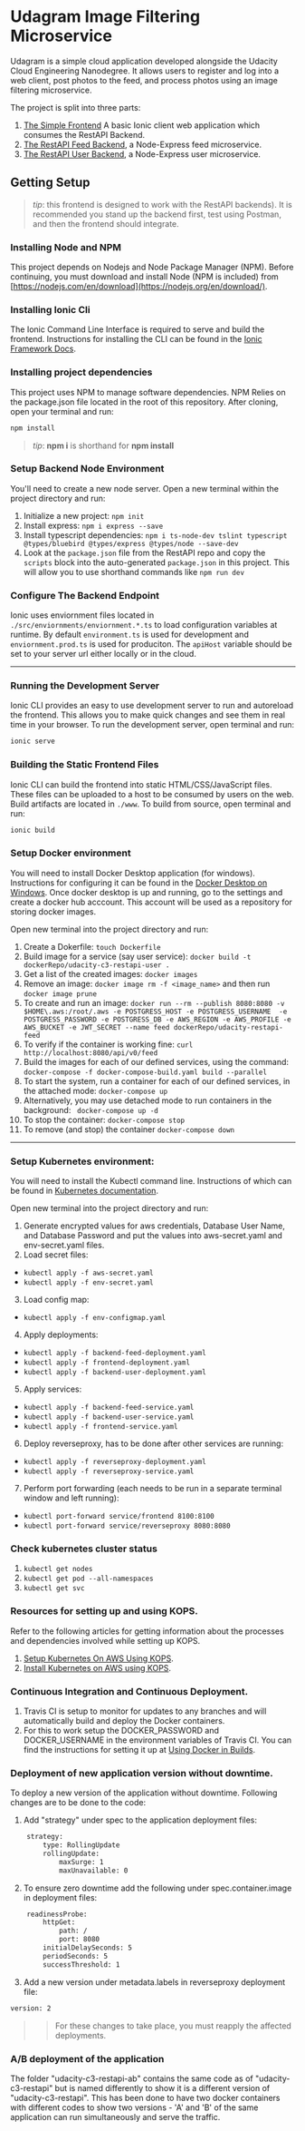 # Udagram Image Filtering Microservice

Udagram is a simple cloud application developed alongside the Udacity Cloud Engineering Nanodegree. It allows users to register and log into a web client, post photos to the feed, and process photos using an image filtering microservice.

The project is split into three parts:
1. [The Simple Frontend](/udacity-c3-frontend)
A basic Ionic client web application which consumes the RestAPI Backend. 
2. [The RestAPI Feed Backend](/udacity-c3-restapi-feed), a Node-Express feed microservice.
3. [The RestAPI User Backend](/udacity-c3-restapi-user), a Node-Express user microservice.

## Getting Setup

> _tip_: this frontend is designed to work with the RestAPI backends). It is recommended you stand up the backend first, test using Postman, and then the frontend should integrate.

### Installing Node and NPM
This project depends on Nodejs and Node Package Manager (NPM). Before continuing, you must download and install Node (NPM is included) from [https://nodejs.com/en/download](https://nodejs.org/en/download/).

### Installing Ionic Cli
The Ionic Command Line Interface is required to serve and build the frontend. Instructions for installing the CLI can be found in the [Ionic Framework Docs](https://ionicframework.com/docs/installation/cli).

### Installing project dependencies

This project uses NPM to manage software dependencies. NPM Relies on the package.json file located in the root of this repository. After cloning, open your terminal and run:
```bash
npm install
```
>_tip_: **npm i** is shorthand for **npm install**

### Setup Backend Node Environment
You'll need to create a new node server. Open a new terminal within the project directory and run:
1. Initialize a new project: `npm init`
2. Install express: `npm i express --save`
3. Install typescript dependencies: `npm i ts-node-dev tslint typescript  @types/bluebird @types/express @types/node --save-dev`
4. Look at the `package.json` file from the RestAPI repo and copy the `scripts` block into the auto-generated `package.json` in this project. This will allow you to use shorthand commands like `npm run dev`


### Configure The Backend Endpoint
Ionic uses enviornment files located in `./src/enviornments/enviornment.*.ts` to load configuration variables at runtime. By default `environment.ts` is used for development and `enviornment.prod.ts` is used for produciton. The `apiHost` variable should be set to your server url either locally or in the cloud.

***
### Running the Development Server
Ionic CLI provides an easy to use development server to run and autoreload the frontend. This allows you to make quick changes and see them in real time in your browser. To run the development server, open terminal and run:

```bash
ionic serve
```

### Building the Static Frontend Files
Ionic CLI can build the frontend into static HTML/CSS/JavaScript files. These files can be uploaded to a host to be consumed by users on the web. Build artifacts are located in `./www`. To build from source, open terminal and run:
```bash
ionic build
```


### Setup Docker environment
You will need to install Docker Desktop application (for windows). Instructions for configuring it can be found in the [Docker Desktop on Windows](https://docs.docker.com/docker-for-windows/install/).
Once docker desktop is up and running, go to the settings and create a docker hub acccount. This account will be used as a repository for storing docker images.

Open new terminal into the project directory and run:
1. Create a Dokerfile: `touch Dockerfile`
2. Build image for a service (say user service): `docker build -t dockerRepo/udacity-c3-restapi-user .`
3. Get a list of the created images: `docker images`
4. Remove an image: `docker image rm -f <image_name>` and then run `docker image prune`
5. To create and run an image: `docker run --rm --publish 8080:8080 -v $HOME\.aws:/root/.aws -e POSTGRESS_HOST -e POSTGRESS_USERNAME  -e POSTGRESS_PASSWORD -e POSTGRESS_DB -e AWS_REGION -e AWS_PROFILE -e AWS_BUCKET -e JWT_SECRET --name feed dockerRepo/udacity-restapi-feed`
6. To verify if the container is working fine:  `curl http://localhost:8080/api/v0/feed`
7. Build the images for each of our defined services, using the command: `docker-compose -f docker-compose-build.yaml build --parallel`
8. To start the system, run a container for each of our defined services, in the attached mode: `docker-compose up`
9. Alternatively, you may use detached mode to run containers in the background: ` docker-compose up -d`
10. To stop the container: `docker-compose stop`
11. To remove (and stop) the container `docker-compose down`
***

### Setup Kubernetes environment:

You will need to install the Kubectl command line. Instructions of which can be found in [Kubernetes documentation](https://kubernetes.io/docs/tasks/tools/install-kubectl/).

Open new terminal into the project directory and run:
1. Generate encrypted values for aws credentials, Database User Name, and Database Password and put the values into aws-secret.yaml and env-secret.yaml files.
2. Load secret files:
- `kubectl apply -f aws-secret.yaml`
- `kubectl apply -f env-secret.yaml`
3. Load config map: 
- `kubectl apply -f env-configmap.yaml`
4. Apply deployments:
- `kubectl apply -f backend-feed-deployment.yaml`
- `kubectl apply -f frontend-deployment.yaml`
- `kubectl apply -f backend-user-deployment.yaml`
5. Apply services:
- `kubectl apply -f backend-feed-service.yaml`
- `kubectl apply -f backend-user-service.yaml`
- `kubectl apply -f frontend-service.yaml`
6. Deploy reverseproxy, has to be done after other services are running:
- `kubectl apply -f reverseproxy-deployment.yaml`
- `kubectl apply -f reverseproxy-service.yaml`
7. Perform port forwarding (each needs to be run in a separate terminal window and left running):
- `kubectl port-forward service/frontend 8100:8100`
- `kubectl port-forward service/reverseproxy 8080:8080`

### Check kubernetes cluster status

1. `kubectl get nodes`
2. `kubectl get pod --all-namespaces`
3. `kubectl get svc`



### Resources for setting up and using KOPS.

Refer to the following articles for getting information about the processes and dependencies involved while setting up KOPS.

1. [Setup Kubernetes On AWS Using KOPS](https://medium.com/cloud-academy-inc/setup-kubernetes-on-aws-using-kops-877f02d12fc1).
2. [Install Kubernetes on AWS using KOPS](https://www.studytrails.com/devops/kubernetes/install-kubernetes-on-aws-using-kops/).

### Continuous Integration and Continuous Deployment.
1. Travis CI is setup to monitor for updates to any branches and will automatically build and deploy the Docker containers.
2. For this to work setup the DOCKER_PASSWORD and DOCKER_USERNAME in the environment variables of Travis CI. You can find the instructions for setting it up at [Using Docker in Builds](https://docs.travis-ci.com/user/docker/).

### Deployment of new application version without downtime.

To deploy a new version of the application without downtime. Following changes are to be done to the code:
1. Add "strategy" under spec to the application deployment files:
```bash
    strategy:
        type: RollingUpdate
        rollingUpdate:
            maxSurge: 1
            maxUnavailable: 0
```

2. To ensure zero downtime add the following under spec.container.image in deployment files:
```bash
    readinessProbe:
        httpGet:
            path: /
            port: 8080
        initialDelaySeconds: 5
        periodSeconds: 5
        successThreshold: 1
```
3. Add a new version under metadata.labels in reverseproxy deployment file:
```bash
version: 2
```

>> For these changes to take place, you must reapply the affected deployments.

### A/B deployment of the application

The folder "udacity-c3-restapi-ab" contains the same code as of "udacity-c3-restapi" but is named differently to show it is a different version of "udacity-c3-restapi". This has been done to have two docker containers with different codes to show two versions - 'A' and 'B' of the same application can run simultaneously and serve the traffic.

